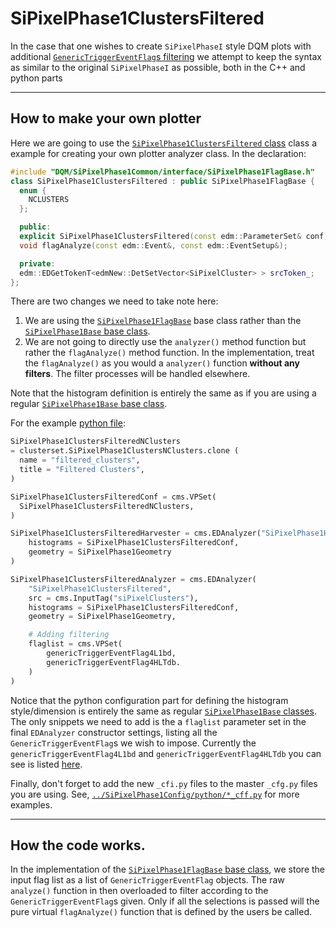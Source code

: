 # SiPixelPhase1ClustersFiltered

In the case that one wishes to create `SiPixelPhaseI` style DQM plots with additional [`GenericTriggerEventFlag`s filtering](https://github.com/cms-sw/cmssw/blob/CMSSW_9_0_X/DQM/SiStripMonitorCluster/src/SiStripMonitorCluster.cc#L55) we attempt to keep the syntax as similar to the original `SiPixelPhaseI` as possible, both in the C++ and python parts

---

## How to make your own plotter
Here we are going to use the [`SiPixelPhase1ClustersFiltered` class](src/SiPixelPhase1ClustersFiltered.cc) class a example for creating your own plotter analyzer class. In the declaration:

```c++
#include "DQM/SiPixelPhase1Common/interface/SiPixelPhase1FlagBase.h"
class SiPixelPhase1ClustersFiltered : public SiPixelPhase1FlagBase {
  enum {
    NCLUSTERS
  };

  public:
  explicit SiPixelPhase1ClustersFiltered(const edm::ParameterSet& conf);
  void flagAnalyze(const edm::Event&, const edm::EventSetup&);

  private:
  edm::EDGetTokenT<edmNew::DetSetVector<SiPixelCluster> > srcToken_;
};
```

There are two changes we need to take note here:

1. We are using the [`SiPixelPhase1FlagBase`](../SiPixelPhase1Common/interface/SiPixelPhase1FlagBase.h) base class rather than the [`SiPixelPhase1Base` base class](../SiPixelPhase1Common/interface/SiPixelPhase1Base.h).
2. We are not going to directly use the `analyzer()` method function but rather the `flagAnalyze()` method function. In the implementation, treat the `flagAnalyze()` as you would a `analyzer()` function **without any filters**. The filter processes will be handled elsewhere.

Note that the histogram definition is entirely the same as if you are using a regular [`SiPixelPhase1Base` base class](../SiPixelPhase1Common/README.md).

For the example [python file](python/SiPixelPhase1ClustersFiltered_cfi.py):
```python
SiPixelPhase1ClustersFilteredNClusters
= clusterset.SiPixelPhase1ClustersNClusters.clone (
  name = "filtered_clusters",
  title = "Filtered Clusters",
)

SiPixelPhase1ClustersFilteredConf = cms.VPSet(
  SiPixelPhase1ClustersFilteredNClusters,
)

SiPixelPhase1ClustersFilteredHarvester = cms.EDAnalyzer("SiPixelPhase1Harvester",
    histograms = SiPixelPhase1ClustersFilteredConf,
    geometry = SiPixelPhase1Geometry
)

SiPixelPhase1ClustersFilteredAnalyzer = cms.EDAnalyzer(
    "SiPixelPhase1ClustersFiltered",
    src = cms.InputTag("siPixelClusters"),
    histograms = SiPixelPhase1ClustersFilteredConf,
    geometry = SiPixelPhase1Geometry,

    # Adding filtering
    flaglist = cms.VPSet(
        genericTriggerEventFlag4L1bd,
        genericTriggerEventFlag4HLTdb.
    )
)
```
Notice that the python configuration part for defining the histogram style/dimension is entirely the same as regular [`SiPixelPhase1Base` classes](../SiPixelPhase1Common/python/HistogramManager_cfi.py). The only snippets we need to add is the a `flaglist` parameter set in the final `EDAnalyzer` constructor settings, listing all the `GenericTriggerEventFlag`s we wish to impose. Currently the `genericTriggerEventFlag4L1bd` and `genericTriggerEventFlag4HLTdb` you can see is listed [here](../SiPixelPhase1Common/python/TriggerEventFlag_cfi.py).

Finally, don't forget to add the new `_cfi.py` files to the master `_cfg.py` files you are using. See, [`../SiPixelPhase1Config/python/*_cff.py`](../SiPixelPhase1Config/python) for more examples.

----

## How the code works.

In the implementation of the [`SiPixelPhase1FlagBase` base class](../SiPixelPhase1Common/src/SiPixelPhase1FlagBase.cc), we store the input flag list as a list of `GenericTriggerEventFlag` objects. The raw `analyze()` function in then overloaded to filter according to the `GenericTriggerEventFlag`s given. Only if all the selections is passed will the pure virtual `flagAnalyze()` function that is defined by the users be called.
